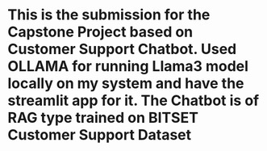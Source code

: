 # This is the submission for the Capstone Project based on Customer Support Chatbot. Used OLLAMA for running Llama3 model locally on my system and have the streamlit app for it. The Chatbot is of RAG type trained on BITSET Customer Support Dataset